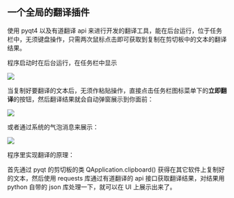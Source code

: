 ## 一个全局的翻译插件
使用 pyqt4 以及有道翻译 api 来进行开发的翻译工具，能在后台运行，位于任务栏中，无须键盘操作，只需两次鼠标点击即可获取到复制在剪切板中的文本的翻译结果。

程序启动时在后台运行，在任务栏中显示

![](http://images2015.cnblogs.com/blog/676525/201701/676525-20170108215705144-1642219760.jpg)

当复制好要翻译的文本后，无须作粘贴操作，直接点击任务栏图标菜单下的**立即翻译**的按钮，然后翻译结果就会自动弹窗展示到你面前：

![](http://images2015.cnblogs.com/blog/676525/201701/676525-20170108220843222-1521975264.png)

或者通过系统的气泡消息来展示：

![](http://images2015.cnblogs.com/blog/676525/201701/676525-20170108221141659-810418342.jpg)

程序里实现翻译的原理：

首先通过 pyqt 的剪切板的类 QApplication.clipboard() 获得在其它软件上复制好的文本，然后使用 requests 库通过有道翻译的 api 接口获取翻译结果，对结果用 python 自带的 json 库处理一下，就可以在 UI 上展示出来了。
